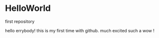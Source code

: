 # HelloWorld
first repository

hello errybody!
this is my first time with github.
much excited such a wow ! 



